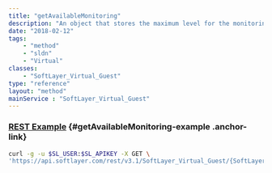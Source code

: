 ```yaml
---
title: "getAvailableMonitoring"
description: "An object that stores the maximum level for the monitoring query types and response types."
date: "2018-02-12"
tags:
    - "method"
    - "sldn"
    - "Virtual"
classes:
    - "SoftLayer_Virtual_Guest"
type: "reference"
layout: "method"
mainService : "SoftLayer_Virtual_Guest"
---
```


### [REST Example](#getAvailableMonitoring-example) <a href="/article/rest/"><i class="fas fa-question"></i></a> {#getAvailableMonitoring-example .anchor-link} 
```bash
curl -g -u $SL_USER:$SL_APIKEY -X GET \
'https://api.softlayer.com/rest/v3.1/SoftLayer_Virtual_Guest/{SoftLayer_Virtual_GuestID}/getAvailableMonitoring'
```
